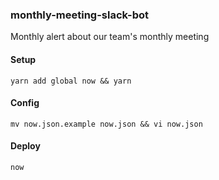 ### monthly-meeting-slack-bot
Monthly alert about our team's monthly meeting

#### Setup
`yarn add global now && yarn`

#### Config
`mv now.json.example now.json && vi now.json`

#### Deploy
`now`
